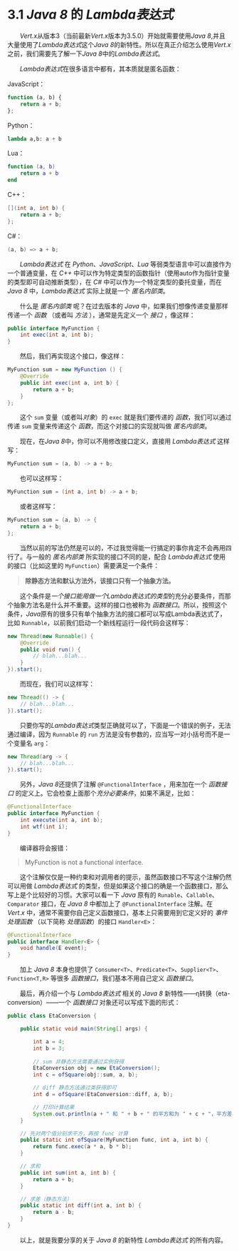 # 3.1 *Java 8* 的 *Lambda表达式*

&emsp;&emsp;*Vert.x*从版本3（当前最新*Vert.x*版本为3.5.0）开始就需要使用*Java 8*,并且大量使用了*Lambda表达式*这个*Java 8*的新特性。所以在真正介绍怎么使用*Vert.x*之前，我们需要先了解一下*Java 8*中的*Lambda表达式*。

&emsp;&emsp;*Lambda表达式*在很多语言中都有，其本质就是匿名函数：

JavaScript：
```javascript
function (a, b) {  
    return a + b; 
};
```
Python：
```python
lambda a,b: a + b
```
Lua：  
```lua
function (a, b) 
    return a + b 
end
```
C++： 
```cpp
[](int a, int b) {
    return a + b;
};
```
C#：  
```C#
(a, b) => a + b;
```
&emsp;&emsp;*Lambda表达式* 在 *Python*、*JavaScript*、*Lua* 等弱类型语言中可以直接作为一个普通变量，在 <em>C++</em> 中可以作为特定类型的函数指针（使用auto作为指针变量的类型即可自动推断类型），在 *C#* 中可以作为一个特定类型的委托变量，而在 *Java 8* 中，*Lambda表达式* 实际上就是一个 *匿名内部类*。

&emsp;&emsp;什么是 *匿名内部类* 呢？在过去版本的 *Java* 中，如果我们想像传递变量那样传递一个 *函数* （或者叫 *方法* ），通常是先定义一个 *接口* ，像这样：
```java
public interface MyFunction { 
    int exec(int a, int b);  
}
```
&emsp;&emsp;然后，我们再实现这个接口，像这样：
```java
MyFunction sum = new MyFunction () { 
    @Override
    public int exec(int a, int b) {
        return a + b; 
    }
};
```
&emsp;&emsp;这个 `sum` 变量（或者叫*对象*）的 `exec` 就是我们要传递的 *函数*，我们可以通过传递 `sum` 变量来传递这个 *函数*，而这个对接口的实现就叫做 *匿名内部类*。

&emsp;&emsp;现在，在*Java 8*中，你可以不用修改接口定义，直接用 *Lambda表达式* 这样写：
```java
MyFunction sum = (a, b) -> a + b;
```
&emsp;&emsp;也可以这样写：
```java
MyFunction sum = (int a, int b) -> a + b;
```
&emsp;&emsp;或者这样写：
```java
MyFunction sum = (a, b) -> { 
    return a + b; 
};
```
&emsp;&emsp;当然以前的写法仍然是可以的，不过我觉得能一行搞定的事你肯定不会再用四行了。与一般的 *匿名内部类* 所实现的接口不同的是，配合 *Lambda表达式* 使用的接口（比如这里的 `MyFunction`）需要满足一个条件：

> **除静态方法和默认方法外，该接口只有一个抽象方法。**

&emsp;&emsp;这个条件是*一个接口能用做一个Lambda表达式的类型*的充分必要条件，而那个抽象方法名是什么并不重要。这样的接口也被称为 *函数接口*。所以，按照这个条件，*Java*原有的很多只有单个抽象方法的接口都可以写成Lambda表达式了，比如 `Runnable`，以前我们启动一个新线程运行一段代码会这样写：
```java
new Thread(new Runnable() { 
    @Override 
    public void run() {  
        // blah...blah...  
    } 
}).start();
```
&emsp;&emsp;而现在，我们可以这样写：
```java
new Thread(() -> {
    // blah...blah... 
}).start();
```
&emsp;&emsp;只要你写的*Lambda表达式*类型正确就可以了，下面是一个错误的例子，无法通过编译，因为 `Runnable` 的 `run` 方法是没有参数的，应当写一对小括号而不是一个变量名 `arg`：
```java
new Thread(arg -> { 
    // blah...blah... 
}).start();
```
&emsp;&emsp;另外，*Java 8*还提供了注解 `@FunctionalInterface` ，用来加在一个 *函数接口* 的定义上。它会检查上面那个*充分必要条件*，如果不满足，比如：
```java
@FunctionalInterface
public interface MyFunction {
    int execute(int a, int b);
    int wtf(int i);
}
```
&emsp;&emsp;编译器将会报错：
> MyFunction is not a functional interface.

&emsp;&emsp;这个注解仅仅是一种约束和对调用者的提示，虽然函数接口不写这个注解仍然可以用做 *Lambda表达式* 的类型，但是如果这个接口的确是一个函数接口，那么写上是个比较好的习惯。大家可以看一下 *Java* 原有的 `Runable`、`Callable`、`Comparator` 接口，在 *Java 8* 中都加上了 `@FunctionalInterface` 注解。在 *Vert.x* 中，通常不需要你自己定义函数接口，基本上只需要用到它定义好的 *事件处理函数* （以下简称 *处理函数*）的接口 `Handler<E>`：

```java
@FunctionalInterface
public interface Handler<E> {
    void handle(E event);
}
```
&emsp;&emsp;加上 *Java 8* 本身也提供了 `Consumer<T>`、`Predicate<T>`、`Supplier<T>`、`Function<T,R>` 等很多 *函数接口*，我们基本不用自己定义 *函数接口*。

&emsp;&emsp;最后，再介绍一个与 *Lambda表达式* 相关的 *Java 8* 新特性——η转换（eta-conversion）——一个 *函数接口* 对象还可以写成下面的形式：
```java
public class EtaConversion {

    public static void main(String[] args) {

        int a = 4;
        int b = 3;
        
        // sum 非静态方法需要通过实例获得
        EtaConversion obj = new EtaConversion();
        int c = ofSquare(obj::sum, a, b);

        // diff 静态方法通过类获得即可
        int d = ofSquare(EtaConversion::diff, a, b);

        // 打印计算结果
        System.out.println(a + " 和 " + b + " 的平方和为 " + c + "，平方差为 " + d + "。");
    }

    // 先对两个值分别求平方，再按 func 计算
    public static int ofSquare(MyFunction func, int a, int b) {
        return func.exec(a * a, b * b);
    }

    // 求和
    public int sum(int a, int b) {
        return a + b;
    }

    // 求差（静态方法）
    public static int diff(int a, int b) {
        return a - b;
    }
}
```
&emsp;&emsp;以上，就是我要分享的关于 *Java 8* 的新特性 *Lambda表达式* 的所有内容。







